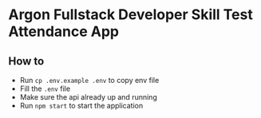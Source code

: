 # Argon Fullstack Developer Skill Test Attendance App

## How to
- Run `cp .env.example .env` to copy env file
- Fill the `.env` file
- Make sure the api already up and running
- Run `npm start` to start the application
